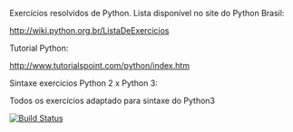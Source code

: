 Exercícios resolvidos de Python. Lista disponível no site do Python Brasil:

http://wiki.python.org.br/ListaDeExercicios

Tutorial Python:

http://www.tutorialspoint.com/python/index.htm


Sintaxe exercicios Python 2 x Python 3:

Todos os exercícios adaptado para sintaxe do Python3

[![Build Status](https://travis-ci.org/julianorezenderibeiro/Python.svg?branch=main)](https://travis-ci.org/julianorezenderibeiro/Python)